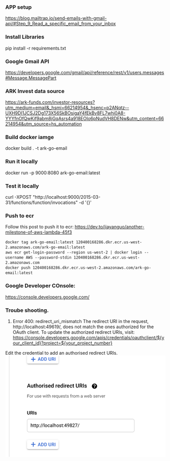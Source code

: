 ### APP setup
https://blog.mailtrap.io/send-emails-with-gmail-api/#Step_9_Read_a_specific_email_from_your_inbox

### Install Libraries
pip install -r requirements.txt

### Google Gmail API
https://developers.google.com/gmail/api/reference/rest/v1/users.messages#Message.MessagePart

### ARK Invest data source
https://ark-funds.com/investor-resources?utm_medium=email&_hsmi=66214954&_hsenc=p2ANqtz--UXH9DI1JCSJ2Dg173X56SkBOsigaY4fEkBv8FL7whi0A8-YYYfnOfQwKif9abm8jGqAsrs4a918EOIo6pNudVH8DENw&utm_content=66214954&utm_source=hs_automation

### Build docker iamge
docker build . -t ark-go-email

### Run it locally
docker run -p 9000:8080 ark-go-email:latest

### Test it locally
curl -XPOST "http://localhost:9000/2015-03-31/functions/function/invocations" -d '{}'

### Push to ecr
Follow this post to push it to ecr: https://dev.to/jiayanguo/another-milestone-of-aws-lambda-45f3
```
docker tag ark-go-email:latest 120400168286.dkr.ecr.us-west-2.amazonaws.com/ark-go-email:latest
aws ecr get-login-password --region us-west-2 | docker login --username AWS --password-stdin 120400168286.dkr.ecr.us-west-2.amazonaws.com
docker push 120400168286.dkr.ecr.us-west-2.amazonaws.com/ark-go-email:latest
```

### Google Developer COnsole:
https://console.developers.google.com/

### Troube shooting.
1. Error 400: redirect_uri_mismatch
The redirect URI in the request, http://localhost:49619/, does not match the ones authorized for the OAuth client. To update the authorized redirect URIs, visit: https://console.developers.google.com/apis/credentials/oauthclient/${your_client_id}?project=${your_project_number}

Edit the credential to add an authorised redirect URIs.
![add redirect URI](image/redirect-url-issue.png)